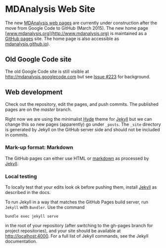 # MDAnalysis Web Site

The new [MDAnalysis web pages](http://www.mdanalysis.org) are currently under construction after
the move from Google Code to GitHub (March 2015). The new home page [www.mdanalysis.org](http://www.mdanalysis.org) is maintained as a [GitHub pages](https://pages.github.com) site. The home page is also accessible as [mdanalysis.github.io](http://mdanalysis.github.io)).

## Old Google Code site

The old Google Code site is still visible at
<http://mdanalysis.googlecode.com> but see [Issue #223](https://github.com/MDAnalysis/mdanalysis/issues/223) for background.


## Web development

Check out the repository, edit the pages, and push commits. The
published pages are on the *master* branch.  


Right now we are using the minimalist
[Hyde](https://github.com/poole/hyde) theme for [Jekyll](https://help.github.com/articles/using-jekyll-with-pages/) but we can
change this so new pages (apparently) go under `_posts`. The `_site`
directory is generated by Jekyll on the GitHub server side and should
not be included in commits.


### Mark-up format: Markdown

The GitHub pages can either use HTML or
[markdown](http://daringfireball.net/projects/markdown/) as processed
by
[Jekyll](https://help.github.com/articles/using-jekyll-with-pages/).


### Local testing

To locally test that your edits look ok before pushing them, install
[Jekyll](https://help.github.com/articles/using-jekyll-with-pages/) as
described in the docs.

To run Jekyll in a way that matches the GitHub Pages build server, run
`Jekyll` with `Bundler`. Use the command 

    bundle exec jekyll serve 

in the root of your repository (after switching to the gh-pages branch
for project repositories), and your site should be available at
<http://localhost:4000>. For a full list of Jekyll commands, see the
Jekyll documentation.




